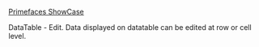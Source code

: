 [Primefaces ShowCase](http://www.primefaces.org/showcase/ui/data/datatable/edit.xhtml)

DataTable - Edit.
Data displayed on datatable can be edited at row or cell level.